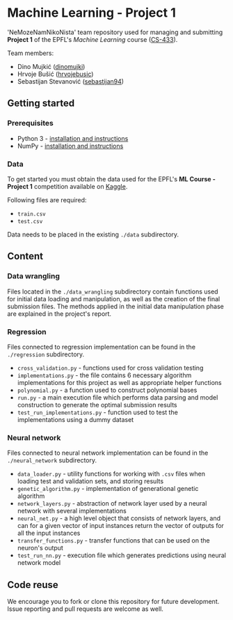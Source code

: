 # Machine Learning - Project 1

'NeMozeNamNikoNista' team repository used for managing and submitting **Project 1** of the EPFL's *Machine Learning* course ([CS-433](https://mlo.epfl.ch/page-146520.html)).

Team members:
* Dino Mujkić ([dinomujki](https://github.com/dinomujki))
* Hrvoje Bušić ([hrvojebusic](https://github.com/hrvojebusic))
* Sebastijan Stevanović ([sebastijan94](https://github.com/sebastijan94))

## Getting started

### Prerequisites

* Python 3 - [installation and instructions](https://www.python.org/downloads/)
* NumPy - [installation and instructions](https://docs.scipy.org/doc/numpy-1.10.1/user/install.html)

### Data

To get started you must obtain the data used for the EPFL's **ML Course - Project 1** competition available on [Kaggle](https://www.kaggle.com/c/epfml-higgs/data).

Following files are required:
* ```train.csv```
* ```test.csv```

Data needs to be placed in the existing ```./data``` subdirectory.

## Content

### Data wrangling

Files located in the ```./data_wrangling``` subdirectory contain functions used for initial data loading and manipulation, as well as the creation of the final submission files. The methods applied in the initial data manipulation phase are explained in the project's report.

### Regression

Files connected to regression implementation can be found in the ```./regression``` subdirectory.

* ```cross_validation.py``` - functions used for cross validation testing
* ```implementations.py``` - the file contains 6 necessary algorithm implementations for this project as well as appropriate helper functions
* ```polynomial.py``` - a function used to construct polynomial bases
* ```run.py``` - a main execution file which performs data parsing and model construction to generate the optimal submission results
* ```test_run_implementations.py``` - function used to test the implementations using a dummy dataset

### Neural network

Files connected to neural network implementation can be found in the ```./neural_network``` subdirectory.

* ```data_loader.py``` - utility functions for working with ```.csv``` files when loading test and validation sets, and storing results
* ```genetic_algorithm.py``` - implementation of generational genetic algorithm
* ```network_layers.py``` - abstraction of network layer used by a neural network with several implementations
* ```neural_net.py``` - a high level object that consists of network layers, and can for a given vector of input instances return the vector of outputs for all the input instances
* ```transfer_functions.py``` - transfer functions that can be used on the neuron's output
* ```test_run_nn.py``` - execution file which generates predictions using neural network model

## Code reuse

We encourage you to fork or clone this repository for future development. Issue reporting and pull requests are welcome as well.

